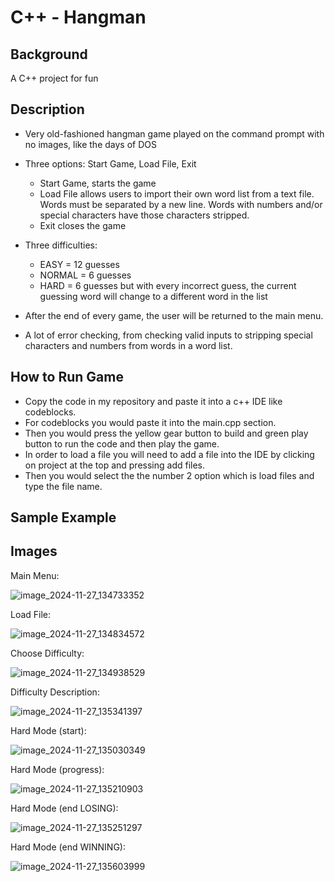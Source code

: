 # C++ - Hangman

## Background
A C++ project for fun

## Description
* Very old-fashioned hangman game played on the command prompt with no images, like the days of DOS
	
* Three options: Start Game, Load File, Exit
	
	 - Start Game, starts the game
	 - Load File allows users to import their own word list from a text file. Words must be separated by a new line. 
	    Words with numbers and/or special characters have those characters stripped.
	 - Exit closes the game
	  
* Three difficulties: 
	
	 - EASY = 12 guesses
	 - NORMAL = 6 guesses
	 - HARD = 6 guesses but with every incorrect guess, the current guessing word will change to a different word in the list
	  
* After the end of every game, the user will be returned to the main menu.
	
* A lot of error checking, from checking valid inputs to stripping special characters and numbers from words in a word list.

## How to Run Game
   - Copy the code in my repository and paste it into a c++ IDE like codeblocks.
   - For codeblocks you would paste it into the main.cpp section.
   - Then you would press the yellow gear button to build and green play button to run the code and then play the game.
   - In order to load a file you will need to add a file into the IDE by clicking on project at the top and pressing add files.
   - Then you would select the the number 2 option which is load files and type the file name.
	
## Sample Example

## Images
Main Menu:

![image_2024-11-27_134733352](https://github.com/user-attachments/assets/0fd459f5-3e64-457b-922c-a96446b32c61)


Load File:

![image_2024-11-27_134834572](https://github.com/user-attachments/assets/52cce577-ab09-4ffc-b335-81215e54dcfa)


Choose Difficulty:

![image_2024-11-27_134938529](https://github.com/user-attachments/assets/1a45ee7a-468d-4999-900a-679d1b40150e)


Difficulty Description:

![image_2024-11-27_135341397](https://github.com/user-attachments/assets/6c7320fa-1359-4911-9046-81a2266cdd86)


Hard Mode (start):

![image_2024-11-27_135030349](https://github.com/user-attachments/assets/df8680ce-fd9d-46a1-8f2d-dce543c04a56)


Hard Mode (progress):

![image_2024-11-27_135210903](https://github.com/user-attachments/assets/4483ac7a-8628-4789-81d2-2fd38bb8ec32)


Hard Mode (end LOSING):

![image_2024-11-27_135251297](https://github.com/user-attachments/assets/026f538d-aba3-4b5c-98fe-1ddf3f983090)

Hard Mode (end WINNING):

![image_2024-11-27_135603999](https://github.com/user-attachments/assets/efca2b11-9d4d-4f43-a6d1-2d3f776e0ef7)



